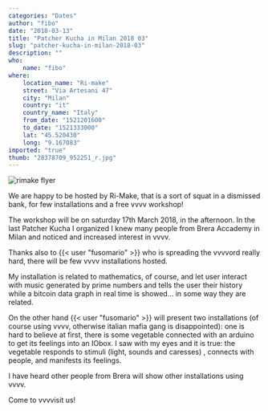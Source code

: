 ```yaml
---
categories: "Dates"
author: "fibo"
date: "2018-03-13"
title: "Patcher Kucha in Milan 2018 03"
slug: "patcher-kucha-in-milan-2018-03"
description: ""
who: 
    name: "fibo"
where: 
    location_name: "Ri-make"
    street: "Via Artesani 47"
    city: "Milan"
    country: "it"
    country_name: "Italy"
    from_date: "1521201600"
    to_date: "1521333000"
    lat: "45.520430"
    long: "9.167083"
imported: "true"
thumb: "28378709_952251_r.jpg"
---
```




![rimake flyer](28378709_952251_r.jpg) 


We are happy to be hosted by Ri-Make, that is a sort of squat in a dismissed  bank, for few installations and a free vvvv workshop!

The workshop will be on saturday 17th March 2018, in the afternoon. In the last Patcher Kucha I organized I knew many people from Brera Accademy in Milan and noticed and increased interest in vvvv.

Thanks also to {{< user "fusomario" >}} who is spreading the vvvvord really hard, there will be few vvvv installations hosted.

My installation is related to mathematics, of course, and let user interact with music generated by prime numbers and tells the user their history while a bitcoin data graph in real time is showed... in some way they are related.

On the other hand {{< user "fusomario" >}} will present two installations (of course using vvvv, otherwise italian mafia gang is disappointed): one is hard to believe at first, there is some vegetable connected with an arduino to get its feelings into an IObox. I saw with my eyes and it is true: the vegetable responds to stimuli (light, sounds and caresses) , connects with people, and manifests its feelings.

I have heard other people from Brera will show other installations using vvvv.

Come to vvvvisit us!